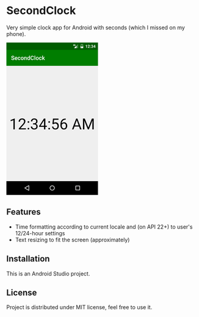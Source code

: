 # SecondClock

Very simple clock app for Android with seconds (which I missed on my phone).

![Screenshot](app/src/main/screenshot.png)

## Features

- Time formatting according to current locale and (on API 22+) to user's 12/24-hour settings
- Text resizing to fit the screen (approximately)

## Installation

This is an Android Studio project.

## License

Project is distributed under MIT license, feel free to use it.
